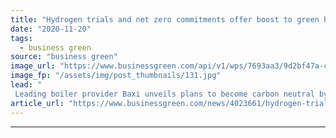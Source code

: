 ```yaml
---
title: "Hydrogen trials and net zero commitments offer boost to green heating plans"
date: "2020-11-20"
tags: 
  - business green
source: "business green"
image_url: "https://www.businessgreen.com/api/v1/wps/7693aa3/9d2bf47a-cad8-4f32-a24c-b3ce1387a2f3/4/Spadeadam-Hy-Street-Hydrogen-Boilers-185x114.jpg"
image_fp: "/assets/img/post_thumbnails/131.jpg"
lead: "
 Leading boiler provider Baxi unveils plans to become carbon neutral by 2030, as high profile hydrogen heating trial chalks off key milestone ..."
article_url: "https://www.businessgreen.com/news/4023661/hydrogen-trials-net-zero-commitments-offer-boost-green-heating-plans"
---
```


---
